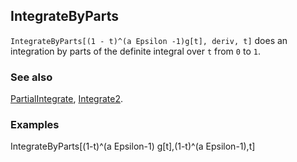 ## IntegrateByParts

`IntegrateByParts[(1 - t)^(a Epsilon -1)g[t], deriv, t]` does an integration by parts of the definite integral over `t` from `0` to `1`.

### See also

[PartialIntegrate](PartialIntegrate), [Integrate2](Integrate2).

### Examples  
IntegrateByParts[(1-t)^(a Epsilon-1) g[t],(1-t)^(a Epsilon-1),t]